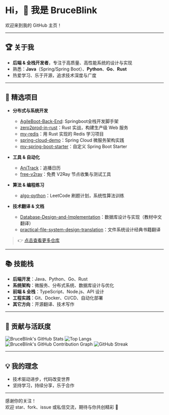 # Hi，👋 我是 BruceBlink

欢迎来到我的 GitHub 主页！

---

## 🏆 关于我

- **后端 & 全栈开发者**，专注于高质量、高性能系统的设计与实现
- 熟悉：**Java**（Spring/Spring Boot）、**Python**、**Go**、**Rust**
- 热爱学习、乐于开源，追求技术深度与广度

---

## 🚀 精选项目

- **分布式与系统开发**
  - [AgileBoot-Back-End](https://github.com/BruceBlink/AgileBoot-Back-End): Springboot全栈开发脚手架
  - [zero2prod-in-rust](https://github.com/BruceBlink/zero2prod-in-rust)：Rust 实战，构建生产级 Web 服务
  - [my-redis](https://github.com/BruceBlink/my-redis)：用 Rust 实现的 Redis 学习项目
  - [spring-cloud-demo](https://github.com/BruceBlink/spring-cloud-demo)：Spring Cloud 微服务架构实践
  - [my-spring-boot-starter](https://github.com/BruceBlink/my-spring-boot-starter)：自定义 Spring Boot Starter

- **工具 & 自动化**
  - [AniTrack](https://github.com/BruceBlink/AniTrack)：追播日历
  - [free-v2ray](https://github.com/BruceBlink/free-v2ray)：免费 V2Ray 节点收集与测试工具

- **算法 & 编程练习**
  - [algo-python](https://github.com/BruceBlink/algo-python)：LeetCode 刷题计划，系统性算法训练

- **技术翻译 & 文档**
  - [Database-Design-and-Implementation](https://github.com/BruceBlink/Database-Design-and-Implementation)：数据库设计与实现（教材中文翻译）
  - [practical-file-system-design-translation](https://github.com/BruceBlink/practical-file-system-design-translation)：文件系统设计经典书籍翻译

> 👉 [点击查看更多仓库](https://github.com/BruceBlink?tab=repositories)

---

## 📚 技能栈

- **后端开发**：Java、Python、Go、Rust
- **系统架构**：微服务、分布式系统、数据库设计与优化
- **前端 & 全栈**：TypeScript、Node.js、API 设计
- **工程实践**：Git、Docker、CI/CD、自动化部署
- **其它方向**：开源翻译、技术写作

---

## 🎯 贡献与活跃度

![BruceBlink's GitHub Stats](https://github-readme-stats.vercel.app/api?username=BruceBlink&show_icons=true&theme=radical)
![Top Langs](https://github-readme-stats.vercel.app/api/top-langs/?username=BruceBlink&layout=compact&theme=radical)
![BruceBlink's GitHub Contribution Graph](https://github-readme-activity-graph.vercel.app/graph?username=BruceBlink&theme=radical)
![GitHub Streak](https://github-readme-streak-stats-nfv4.vercel.app?user=BruceBlink&theme=dark&hide_border=true&border_radius=4.1&locale=zh_Hans)

<!-- START_SECTION:activity -->
<!-- END_SECTION:activity -->

---

## 💡 我的理念

- 技术驱动进步，代码改变世界
- 坚持学习，持续分享，乐于合作

---

感谢你的关注！  
欢迎 star、fork、issue 或私信交流，期待与你共创精彩 🚀
